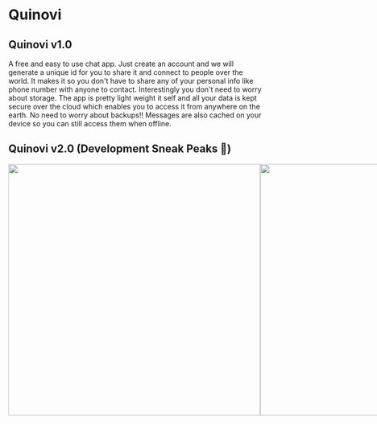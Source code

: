 # Quinovi

## Quinovi v1.0
A free and easy to use chat app. Just create an account and we will generate a unique id for you to share it and connect to people over the world. It makes it so you don't have to share any of your personal info like phone number with anyone to contact.
Interestingly you don't need to worry about storage. The app is pretty light weight it self and all your data is kept secure over the cloud which enables you to access it from anywhere on the earth. No need to worry about backups!!
Messages are also cached on your device so you can still access them when offline.

## Quinovi v2.0 (Development Sneak Peaks 👀)

<div style="display: flex">
  <img src="https://user-images.githubusercontent.com/62828604/218323905-518f6f7b-a5db-45fd-8b11-a3e68dc528e9.jpg" height="500">
  <img src="https://user-images.githubusercontent.com/62828604/218323909-dd67d40a-63aa-4b13-8129-de80b938e01c.jpg" height="500">
  <img src="https://user-images.githubusercontent.com/62828604/218323913-e2d3dbb4-7854-447f-8ed4-a21a132512d5.jpg" height="500">
  <img src="https://user-images.githubusercontent.com/62828604/218323914-9593f0a2-c614-4372-b451-d6cb62f6bcfa.jpg" height="500">
  <img src="https://user-images.githubusercontent.com/62828604/218323918-763e3578-91bf-4131-9f3e-58273506f67a.jpg" height="500">
  <img src="https://user-images.githubusercontent.com/62828604/218323921-efb89df7-2ab5-4fb9-91a9-e9f39bdaa042.jpg" height="500">
  <img src="https://user-images.githubusercontent.com/62828604/218323925-def134d4-ef7b-4146-ba3a-79be7b47e672.jpg" height="500">
</div>
